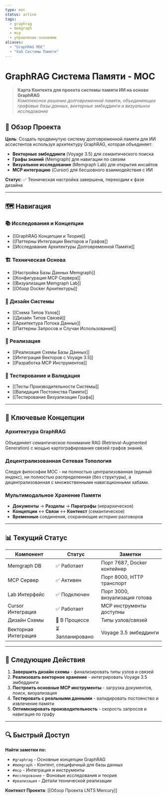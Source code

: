 ```yaml
---
type: moc
status: active
tags: 
  - graphrag
  - memgraph
  - mcp
  - управление-знаниями
aliases:
  - "GraphRAG MOC"
  - "Хаб Системы Памяти"
---
```


# GraphRAG Система Памяти - MOC

> **Карта Контента для проекта системы памяти ИИ на основе GraphRAG**  
> *Комплексное решение долговременной памяти, объединяющее графовые базы данных, векторные эмбеддинги и визуальное исследование*

## 🎯 Обзор Проекта

**Цель**: Создать продвинутую систему долговременной памяти для ИИ ассистентов используя архитектуру GraphRAG, которая объединяет:
- **Векторные эмбеддинги** (Voyage 3.5) для семантического поиска
- **Графы знаний** (Memgraph) для навигации по связям  
- **Визуальное исследование** (Memgraph Lab) для открытия инсайтов
- **MCP интеграцию** (Cursor) для бесшовного взаимодействия с ИИ

**Статус**: ✅ Техническая настройка завершена, переходим к фазе дизайна

---

## 🗺️ Навигация

### 📚 Исследования и Концепции
- [[GraphRAG Концепции и Теория]]
- [[Паттерны Интеграции Векторов и Графов]]
- [[Исследование Архитектуры Долговременной Памяти]]

### 🏗️ Техническая Основа  
- [[Настройка Базы Данных Memgraph]]
- [[Конфигурация MCP Сервера]]
- [[Визуализация Memgraph Lab]]
- [[Обзор Docker Архитектуры]]

### 🎨 Дизайн Системы
- [[Схема Типов Узлов]]
- [[Дизайн Типов Связей]]
- [[Архитектура Потока Данных]]
- [[Паттерны Запросов и Случаи Использования]]

### 🔧 Реализация
- [[Реализация Схемы Базы Данных]]
- [[Интеграция Векторов с Voyage 3.5]]
- [[Разработка MCP Инструментов]]

### 🧪 Тестирование и Валидация
- [[Тесты Производительности Системы]]
- [[Валидация Постоянства Памяти]]
- [[Тестирование Визуализации Графа]]

---

## 🔗 Ключевые Концепции

### **Архитектура GraphRAG**
Объединяет семантическое понимание RAG (Retrieval-Augmented Generation) с мощью картографирования связей графов знаний.

### **Децентрализованная Сетевая Топология**  
Следуя философии MOC - ни полностью централизованная (единый индекс), ни полностью распределенная (без структуры), а децентрализованная с множественными навигационными хабами.

### **Мультимодальное Хранение Памяти**
- **Документы** → **Разделы** → **Параграфы** (иерархическое)
- **Концепции** ↔ **Связи** ↔ **Контекст** (семантическое)
- **Временные** соединения, сохраняющие историю разговоров

---

## 📊 Текущий Статус

| Компонент | Статус | Заметки |
|-----------|---------|--------|
| Memgraph DB | ✅ Работает | Порт 7687, Docker контейнер |
| MCP Сервер | ✅ Активен | Порт 8000, HTTP транспорт |
| Lab Интерфейс | ✅ Подключен | Порт 3000, визуализация готова |
| Cursor Интеграция | ✅ Работает | MCP инструменты доступны |
| Дизайн Схемы | 🔄 В Процессе | Типы узлов/связей |
| Векторная Интеграция | ⏳ Запланировано | Voyage 3.5 эмбеддинги |

---

## 🎯 Следующие Действия

1. **Завершить дизайн схемы** - финализировать типы узлов и связей
2. **Реализовать векторное хранение** - интегрировать Voyage 3.5 эмбеддинги  
3. **Построить основные MCP инструменты** - загрузка документов, поиск, визуализация
4. **Тестировать с реальными данными** - валидировать постоянство и извлечение памяти
5. **Оптимизировать производительность** - скорость запросов и навигация по графу

---

## 🔍 Быстрый Доступ

**Найти заметки по:**
- `#graphrag` - Основные концепции GraphRAG
- `#memgraph` - Контент, специфичный для базы данных  
- `#mcp` - Интеграция и инструменты
- `#исследование` - Фоновые исследования и теория
- `#реализация` - Детали технической реализации

**Контекст Проекта**: [[Обзор Проекта LNTS Mercury]]